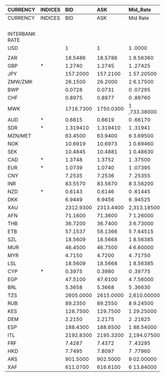 | CURRENCY       | INDICES   | BID       | ASK       | Mid_Rate     | BID_1      | ASK_1      | Mid_Rate_1   |
|:---------------|:----------|:----------|:----------|:-------------|:-----------|:-----------|:-------------|
| CURRENCY       | INDICES   | BID       | ASK       | Mid Rate     | BID        | ASK        | Mid Rate     |
|                |           |           |           |              | ZiG        | ZiG        | ZiG          |
| INTERBANK RATE |           |           |           |              |            |            |              |
| USD            |           | 1         | 1         | 1 .0000      | 13.1612    | 13.836     | 13.4986      |
|                |           |           |           |              |            |            |              |
| ZAR            |           | 18.5486   | 18.5786   | 1 8.56360    | 1.3406     | 1.4116     | 1.3761       |
| GBP            | *         | 1.2740    | 1.2745    | 1 .27425     | 16.7673    | 17.6339    | 17.2006      |
| JPY            |           | 157.2000  | 157.2100  | 1 57.20500   | 11.3616    | 11.9449    | 11.6533      |
| ZMW/ZMK        |           | 26.1500   | 26.2000   | 2 6.17500    | 1.8899     | 1.9906     | 1.9403       |
| BWP            |           | 0.0728    | 0.0731    | 0 .07295     | 0.9581     | 1.0114     | 0.9848       |
| CHF            |           | 0.8975    | 0.8977    | 0 .89760     | 11.8121    | 12.4205    | 12.1163      |
| MWK            |           | 1716.7300 | 1750.0300 | 1 ,733.38000 | 124.0770   | 132.9688   | 128.5229     |
| AUD            | *         | 0.6615    | 0.6619    | 0 .66170     | 8.7061     | 9.1580     | 8.9321       |
| SDR            | *         | 1.319410  | 1.319410  | 1 .31941     | 17.8101    | 17.8101    | 17.8101      |
| MZN/MET        |           | 63.4500   | 63.9400   | 6 3.69500    | 4.5858     | 4.8582     | 4.7220       |
| NOK            |           | 10.6919   | 10.6973   | 1 0.69460    | 0.7727     | 0.8127     | 0.7927       |
| SEK            |           | 10.4845   | 10.4881   | 1 0.48630    | 0.7577     | 0.7968     | 0.7773       |
| CAD            | *         | 1.3748    | 1.3752    | 1 .37500     | 0.0993     | 0.1044     | 0.1019       |
| EUR            | *         | 1.0739    | 1.0740    | 1 .07395     | 14.1338    | 14.8598    | 14.4968      |
| CNY            |           | 7.2535    | 7.2536    | 7 .25355     | 0.5242     | 0.5511     | 0.5377       |
| INR            |           | 83.5570   | 83.5670   | 8 3.56200    | 6.0391     | 6.3494     | 6.1943       |
| NZD            | *         | 0.6143    | 0.6146    | 0 .61445     | 8.0849     | 8.5036     | 8.2943       |
| DKK            |           | 6.9449    | 6.9456    | 6 .94525     | 0.5019     | 0.5277     | 0.5148       |
| XAU            |           | 2312.9300 | 2313.4400 | 2,313.18500  | 30440.9343 | 32008.7558 | 31224.8451   |
| AFN            |           | 71.1600   | 71.3600   | 7 1.26000    | 5.1431     | 5.4219     | 5.2825       |
| THB            |           | 36.7200   | 36.7400   | 3 6.73000    | 2.6539     | 2.7915     | 2.7227       |
| ETB            |           | 57.1537   | 58.1366   | 5 7.64515    | 4.1307     | 4.4172     | 4.2740       |
| SZL            |           | 18.5609   | 18.5668   | 1 8.56385    | 1.3414     | 1.4107     | 1.3761       |
| MUR            |           | 46.4500   | 46.7500   | 4 6.60000    | 3.3571     | 3.5521     | 3.4546       |
| MYR            |           | 4.7150    | 4.7200    | 4 .71750     | 0.3407     | 0.3586     | 0.3497       |
| LSL            |           | 18.5609   | 18.5668   | 1 8.56385    | 1.3414     | 1.4107     | 1.3761       |
| CYP            | *         | 0.3975    | 0.3980    | 0 .39775     | 0.0287     | 0.0302     | 0.0295       |
| EGP            |           | 47.5100   | 47.6100   | 4 7.56000    | 3.4337     | 3.6174     | 3.5256       |
| BRL            |           | 5.3658    | 5.3668    | 5 .36630     | 0.3878     | 0.4077     | 0.3978       |
| TZS            |           | 2605.0000 | 2615.0000 | 2,610.00000  | 188.2769   | 198.6900   | 193.4835     |
| RUB            |           | 89.2350   | 89.2550   | 8 9.24500    | 6.4494     | 6.7816     | 6.6155       |
| KES            |           | 128.7500  | 129.7500  | 1 29.25000   | 9.3054     | 9.8585     | 9.5820       |
| DEM            |           | 2.2150    | 2.2175    | 2 .21625     | 0.1600     | 0.1684     | 0.1642       |
| ESP            |           | 188.4300  | 188.6500  | 1 88.54000   | 13.6188    | 14.3337    | 13.9763      |
| ITL            |           | 2192.8300 | 2195.3200 | 2,194.07500  | 158.4872   | 166.8024   | 162.6448     |
| FRF            |           | 7.4287    | 7.4372    | 7 .43295     | 0.5369     | 0.5650     | 0.5510       |
| HKD            |           | 7.7495    | 7.8097    | 7 .77960     | 0.5600     | 0.5933     | 0.5767       |
| ARS            |           | 901.5000  | 902.5000  | 9 02.00000   | 65.1561    | 68.5727    | 66.8644      |
| XAF            |           | 611.0700  | 616.6100  | 6 13.84000   | 44.1652    | 46.8505    | 45.5079      |